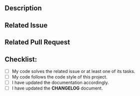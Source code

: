 ## Description
<!--- Describe your changes in detail -->

## Related Issue
<!--- This project only accepts pull requests related to open issues -->
<!--- If suggesting a new feature or change, please discuss it in an issue first -->
<!--- If fixing a bug, there should be an issue describing it with steps to reproduce -->
<!--- Please link to the issue here: -->

## Related Pull Request
<!--- Please link to the related pull request here: -->


## Checklist:
- [ ] My code solves the related issue or at least one of its tasks.
- [ ] My code follows the code style of this project.
- [ ] I have updated the documentation accordingly.
- [ ] I have updated the **CHANGELOG** document.
